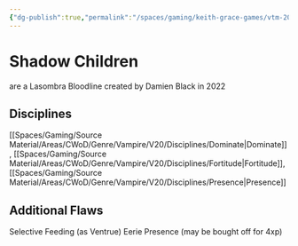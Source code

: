 ```yaml
---
{"dg-publish":true,"permalink":"/spaces/gaming/keith-grace-games/vtm-2022/areas/notes/shadow-children/","dgHomeLink":true,"dgPassFrontmatter":true}
---
```


# Shadow Children 
are a Lasombra Bloodline created by Damien Black in 2022 
## Disciplines 
[[Spaces/Gaming/Source Material/Areas/CWoD/Genre/Vampire/V20/Disciplines/Dominate|Dominate]], [[Spaces/Gaming/Source Material/Areas/CWoD/Genre/Vampire/V20/Disciplines/Fortitude|Fortitude]], [[Spaces/Gaming/Source Material/Areas/CWoD/Genre/Vampire/V20/Disciplines/Presence|Presence]]
## Additional Flaws 
Selective Feeding (as Ventrue)
Eerie Presence (may be bought off for 4xp)
